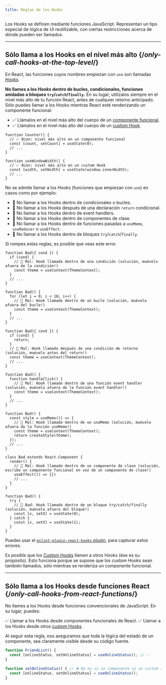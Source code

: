 ```yaml
---
title: Reglas de los Hooks
---
```


<Intro>
Los Hooks se definen mediante funciones JavaScript. Representan un tipo especial de lógica de UI reutilizable, con ciertas restricciones acerca de dónde pueden ser llamados.
</Intro>

<InlineToc />

---

## Sólo llama a los Hooks en el nivel más alto {/*only-call-hooks-at-the-top-level*/}

En React, las funciones cuyos nombres empiezan con `use` son llamadas [*Hooks*](/reference/react).

**No llames a los Hooks dentro de bucles, condicionales, funciones anidadas o bloques `try`/`catch`/`finally`.** En su lugar, utilízalos siempre en el nivel más alto de tu función React, antes de cualquier retorno anticipado. Sólo puedes llamar a los Hooks mientras React esté renderizando un componente funcional:

* ✅ Llámalos en el nivel más alto del cuerpo de un [componente funcional](/learn/your-first-component).
* ✅ Llámalos en el nivel más alto del cuerpo de un [custom Hook](/learn/reusing-logic-with-custom-hooks).

```js{2-3,8-9}
function Counter() {
  // ✅ Bien: nivel más alto en un componente funcional
  const [count, setCount] = useState(0);
  // ...
}

function useWindowWidth() {
  // ✅ Bien: nivel más alto en un custom Hook
  const [width, setWidth] = useState(window.innerWidth);
  // ...
}
```

No se admite llamar a los Hooks (funciones que empiezan con `use`) en  casos como por ejemplo:

* 🔴 No llamar a los Hooks dentro de condicionales o bucles.
* 🔴 No llamar a los Hooks después de una declaración `return` condicional.
* 🔴 No llamar a los Hooks dentro de event handlers.
* 🔴 No llamar a los Hooks dentro de componentes de clase.
* 🔴 No llamar a los Hooks dentro de funciones pasadas a `useMemo`, `useReducer` o `useEffect`.
* 🔴 No llamar a los Hooks dentro de bloques `try`/`catch`/`finally`.

Si rompes estas reglas, es posible que veas este error.

```js{3-4,11-12,20-21}
function Bad({ cond }) {
  if (cond) {
    // 🔴 Mal: Hook llamado dentro de una condición (solución, muévelo afuera de la condición!)
    const theme = useContext(ThemeContext);
  }
  // ...
}

function Bad() {
  for (let i = 0; i < 10; i++) {
    // 🔴 Mal: Hook llamado dentro de un bucle (solución, muévelo afuera del bucle!)
    const theme = useContext(ThemeContext);
  }
  // ...
}

function Bad({ cond }) {
  if (cond) {
    return;
  }
  // 🔴 Mal: Hook llamado después de una condición de retorno (solución, muévelo antes del return!)
  const theme = useContext(ThemeContext);
  // ...
}

function Bad() {
  function handleClick() {
    // 🔴 Mal: Hook llamado dentro de una función event handler (solución, muévelo afuera de la función event handler!)
    const theme = useContext(ThemeContext);
  }
  // ...
}

function Bad() {
  const style = useMemo(() => {
    // 🔴 Mal: Hook llamado dentro de un useMemo (solución, muévelo afuera de la función useMemo!)
    const theme = useContext(ThemeContext);
    return createStyle(theme);
  });
  // ...
}

class Bad extends React.Component {
  render() {
    // 🔴 Mal: Hook llamado dentro de un componente de clase (solución, escribe un componente funcional en vez de un componente de clase!)
    useEffect(() => {})
    // ...
  }
}

function Bad() {
  try {
    // 🔴 Bad: Hook llamado dentro de un bloque try/catch/finally (solución, muévelo afuera del bloque!)
    const [x, setX] = useState(0);
  } catch {
    const [x, setX] = useState(1);
  }
}
```

Puedes usar el [`eslint-plugin-react-hooks` plugin](https://www.npmjs.com/package/eslint-plugin-react-hooks), para capturar estos errores.

<Note>

Es *posible* que los [Custom Hooks](/learn/reusing-logic-with-custom-hooks) llamen a otros Hooks (ése es su propósito). Esto funciona porque se supone que los custom Hooks sean también llamados, sólo mientras se renderiza un componente funcional.

</Note>

---

## Sólo llama a los Hooks desde funciones React {/*only-call-hooks-from-react-functions*/}

No llames a los Hooks desde funciones convencionales de JavaScript. En su lugar, puedes:

✅ Llamar a los Hooks desde componentes funcionales de React.
✅ Llamar a los Hooks desde otros [custom Hooks](/learn/reusing-logic-with-custom-hooks#extracting-your-own-custom-hook-from-a-component).

Al seguir esta regla, nos aseguramos  que toda la lógica del estado de un componente, sea claramente visible desde su código fuente.

```js {2,5}
function FriendList() {
  const [onlineStatus, setOnlineStatus] = useOnlineStatus(); // ✅
}

function setOnlineStatus() { // ❌ No es ni un componente ni un custom Hook!
  const [onlineStatus, setOnlineStatus] = useOnlineStatus();
}
```
